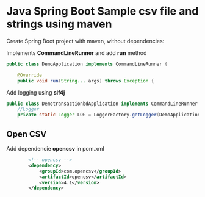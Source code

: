 # Java Spring Boot Sample csv file and strings using maven

Create Spring Boot project with maven, without dependencies:


Implements **CommandLineRunner** and add **run** method

```java
public class DemoApplication implements CommandLineRunner {

	@Override
	public void run(String... args) throws Exception {
```

Add logging using **slf4j**

```java
public class DemotransactionbdApplication implements CommandLineRunner {
    //Logger
	private static Logger LOG = LoggerFactory.getLogger(DemoApplication.class);
```

## Open CSV

Add dependencie **opencsv** in pom.xml

```xml
		<!-- opencsv -->
		<dependency>
			<groupId>com.opencsv</groupId>
			<artifactId>opencsv</artifactId>
			<version>4.1</version>
		</dependency>
```
